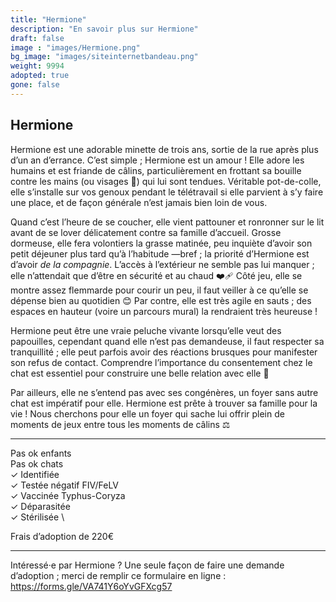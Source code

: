 ```yaml
---
title: "Hermione"
description: "En savoir plus sur Hermione"
draft: false
image : "images/Hermione.png"
bg_image: "images/siteinternetbandeau.png"
weight: 9994
adopted: true
gone: false
---
```


## Hermione
Hermione est une adorable minette de trois ans, sortie de la rue après plus d’un an d’errance.
C’est simple ; Hermione est un amour ! Elle adore les humains et est friande de câlins, particulièrement en frottant sa bouille contre les mains (ou visages 🥹) qui lui sont tendues. Véritable pot-de-colle, elle s’installe sur vos genoux pendant le télétravail si elle parvient à s’y faire une place, et de façon générale n’est jamais bien loin de vous. 

Quand c’est l’heure de se coucher, elle vient pattouner et ronronner sur le lit avant de se lover délicatement contre sa famille d’accueil. Grosse dormeuse, elle fera volontiers la grasse matinée, peu inquiète d’avoir son petit déjeuner plus tard qu’à l’habitude —bref ; la priorité d’Hermione est d’avoir *de la compagnie*. 
L’accès à l’extérieur ne semble pas lui manquer ; elle n’attendait que d’être en sécurité et au chaud ❤️‍🩹
Côté jeu, elle se montre assez flemmarde pour courir un peu, il faut veiller à ce qu’elle se dépense bien au quotidien 😊 Par contre, elle est très agile en sauts ; des espaces en hauteur (voire un parcours mural) la rendraient très heureuse !

Hermione peut être une vraie peluche vivante lorsqu’elle veut des papouilles, cependant quand elle n’est pas demandeuse, il faut respecter sa tranquillité ; elle peut parfois avoir des réactions brusques pour manifester son refus de contact. Comprendre l’importance du consentement chez le chat est essentiel pour construire une belle relation avec elle 🩷

Par ailleurs, elle ne s’entend pas avec ses congénères, un foyer sans autre chat est impératif pour elle.
Hermione est prête à trouver sa famille pour la vie ! Nous cherchons pour elle un foyer qui sache lui offrir plein de moments de jeux entre tous les moments de câlins ⚖️

__________
Pas ok enfants \
Pas ok chats \
✓ Identifiée \
✓ Testée négatif FIV/FeLV \
✓ Vaccinée Typhus-Coryza \
✓ Déparasitée \
✓ Stérilisée \

Frais d’adoption de 220€
__________

Intéressé·e par Hermione ? Une seule façon de faire une demande d’adoption ; merci de remplir ce formulaire en ligne : https://forms.gle/VA741Y6oYvGFXcg57 
